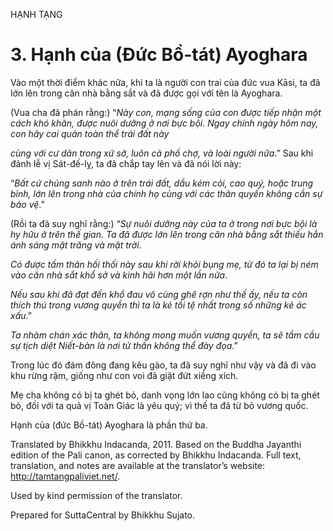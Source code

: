 HẠNH TẠNG

# 3\. Hạnh của (Đức Bồ-tát) Ayoghara

Vào một thời điểm khác nữa, khi ta là người con trai của đức vua Kāsi, ta đã lớn lên trong căn nhà bằng sắt và đã được gọi với tên là Ayoghara.

(Vua cha đã phán rằng:) “_Này con, mạng sống của con được tiếp nhận một cách khó khăn, được nuôi dưỡng ở nơi bực bội. Ngay chính ngày hôm nay, con hãy cai quản toàn thể trái đất này_

_cùng với cư dân trong xứ sở, luôn cả phố chợ, và loài người nữa_.” Sau khi đảnh lễ vị Sát-đế-lỵ, ta đã chắp tay lên và đã nói lời này:

“_Bất cứ chúng sanh nào ở trên trái đất, dầu kém cỏi, cao quý, hoặc trung bình, lớn lên trong nhà của chính họ cùng với các thân quyến không cần sự bảo vệ_.”

(Rồi ta đã suy nghĩ rằng:) “_Sự nuôi dưỡng này của ta ở trong nơi bực bội là hy hữu ở trên thế gian. Ta đã được lớn lên trong căn nhà bằng sắt thiếu hẳn ánh sáng mặt trăng và mặt trời_.

_Có được tấm thân hối thối này sau khi rời khỏi bụng mẹ, từ đó ta lại bị ném vào căn nhà sắt khổ sở và kinh hãi hơn một lần nữa_.

_Nếu sau khi đã đạt đến khổ đau vô cùng ghê rợn như thế ấy, nếu ta còn thích thú trong vương quyền thì ta là kẻ tồi tệ nhất trong số những kẻ ác xấu_.”

_Ta nhàm chán xác thân, ta không mong muốn vương quyền, ta sẽ tầm cầu sự tịch diệt Niết-bàn là nơi tử thần không thể đày đọa_.”

Trong lúc đó đám đông đang kêu gào, ta đã suy nghĩ như vậy và đã đi vào khu rừng rậm, giống như con voi đã giật đứt xiềng xích.

Mẹ cha không có bị ta ghét bỏ, danh vọng lớn lao cũng không có bị ta ghét bỏ, đối với ta quả vị Toàn Giác là yêu quý; vì thế ta đã từ bỏ vương quốc.

Hạnh của (đức Bồ-tát) Ayoghara là phần thứ ba.

Translated by Bhikkhu Indacanda, 2011. Based on the Buddha Jayanthi edition of the Pali canon, as corrected by Bhikkhu Indacanda. Full text, translation, and notes are available at the translator’s website: http://tamtangpaliviet.net/.

Used by kind permission of the translator.

Prepared for SuttaCentral by Bhikkhu Sujato.